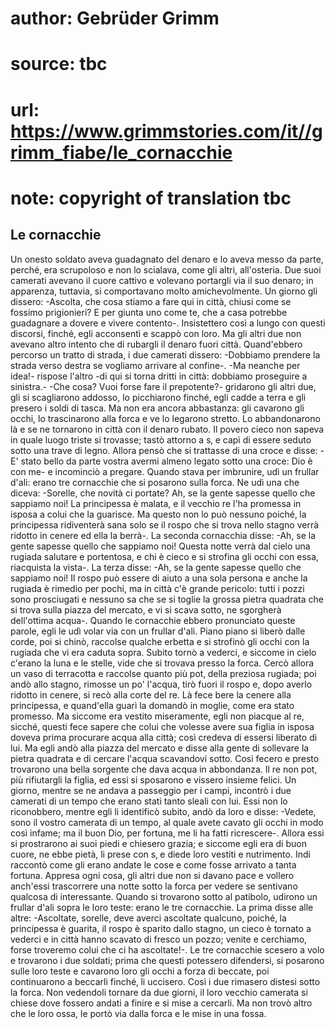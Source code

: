 # author: Gebrüder Grimm
# source: tbc
# url: https://www.grimmstories.com/it//grimm_fiabe/le_cornacchie
# note: copyright of translation tbc

## Le cornacchie 

Un onesto soldato aveva guadagnato del denaro e lo aveva messo da parte,
perché‚ era scrupoloso e non lo scialava, come gli altri, all'osteria.
Due suoi camerati avevano il cuore cattivo e volevano portargli via il
suo denaro; in apparenza, tuttavia, si comportavano molto
amichevolmente. Un giorno gli dissero: -Ascolta, che cosa stiamo a fare
qui in città, chiusi come se fossimo prigionieri? E per giunta uno come
te, che a casa potrebbe guadagnare a dovere e vivere contento-.
Insistettero così a lungo con questi discorsi, finché‚ egli acconsentì e
scappò con loro. Ma gli altri due non avevano altro intento che di
rubargli il denaro fuori città. Quand'ebbero percorso un tratto di
strada, i due camerati dissero: -Dobbiamo prendere la strada verso
destra se vogliamo arrivare al confine-. -Ma neanche per idea!- rispose
l'altro -di qui si torna dritti in città: dobbiamo proseguire a
sinistra.- -Che cosa? Vuoi forse fare il prepotente?- gridarono gli
altri due, gli si scagliarono addosso, lo picchiarono finché‚ egli cadde
a terra e gli presero i soldi di tasca. Ma non era ancora abbastanza:
gli cavarono gli occhi, lo trascinarono alla forca e ve lo legarono
stretto. Lo abbandonarono là e se ne tornarono in città con il denaro
rubato. Il povero cieco non sapeva in quale luogo triste si trovasse;
tastò attorno a s‚ e capì di essere seduto sotto una trave di legno.
Allora pensò che si trattasse di una croce e disse: -E' stato bello da
parte vostra avermi almeno legato sotto una croce: Dio è con me- e
incominciò a pregare. Quando stava per imbrunire, udì un frullar d'ali:
erano tre cornacchie che si posarono sulla forca. Ne udì una che diceva:
-Sorelle, che novità ci portate? Ah, se la gente sapesse quello che
sappiamo noi! La principessa è malata, e il vecchio re l'ha promessa in
isposa a colui che la guarisce. Ma questo non lo può nessuno poiché‚ la
principessa ridiventerà sana solo se il rospo che si trova nello stagno
verrà ridotto in cenere ed ella la berrà-. La seconda cornacchia disse:
-Ah, se la gente sapesse quello che sappiamo noi! Questa notte verrà dal
cielo una rugiada salutare e portentosa, e chi è cieco e si strofina gli
occhi con essa, riacquista la vista-. La terza disse: -Ah, se la gente
sapesse quello che sappiamo noi! Il rospo può essere di aiuto a una sola
persona e anche la rugiada è rimedio per pochi, ma in città c'è grande
pericolo: tutti i pozzi sono prosciugati e nessuno sa che se si toglie
la grossa pietra quadrata che si trova sulla piazza del mercato, e vi si
scava sotto, ne sgorgherà dell'ottima acqua-. Quando le cornacchie
ebbero pronunciato queste parole, egli le udì volar via con un frullar
d'ali. Piano piano si liberò dalle corde, poi si chinò, raccolse
qualche erbetta e si strofinò gli occhi con la rugiada che vi era caduta
sopra. Subito tornò a vederci, e siccome in cielo c'erano la luna e le
stelle, vide che si trovava presso la forca. Cercò allora un vaso di
terracotta e raccolse quanto più pot‚ della preziosa rugiada; poi andò
allo stagno, rimosse un po' l'acqua, tirò fuori il rospo e, dopo
averlo ridotto in cenere, si recò alla corte del re. Là fece bere la
cenere alla principessa, e quand'ella guarì la domandò in moglie, come
era stato promesso. Ma siccome era vestito miseramente, egli non piacque
al re, sicché‚ questi fece sapere che colui che volesse avere sua figlia
in isposa doveva prima procurare acqua alla città; così credeva di
essersi liberato di lui. Ma egli andò alla piazza del mercato e disse
alla gente di sollevare la pietra quadrata e di cercare l'acqua
scavandovi sotto. Così fecero e presto trovarono una bella sorgente che
dava acqua in abbondanza. Il re non pot‚ più rifiutargli la figlia, ed
essi si sposarono e vissero insieme felici. Un giorno, mentre se ne
andava a passeggio per i campi, incontrò i due camerati di un tempo che
erano stati tanto sleali con lui. Essi non lo riconobbero, mentre egli
li identificò subito, andò da loro e disse: -Vedete, sono il vostro
camerata di un tempo, al quale avete cavato gli occhi in modo così
infame; ma il buon Dio, per fortuna, me li ha fatti ricrescere-. Allora
essi si prostrarono ai suoi piedi e chiesero grazia; e siccome egli era
di buon cuore, ne ebbe pietà, li prese con s‚ e diede loro vestiti e
nutrimento. Indi raccontò come gli erano andate le cose e come fosse
arrivato a tanta fortuna. Appresa ogni cosa, gli altri due non si davano
pace e vollero anch'essi trascorrere una notte sotto la forca per
vedere se sentivano qualcosa di interessante. Quando si trovarono sotto
al patibolo, udirono un frullar d'ali sopra le loro teste: erano le tre
cornacchie. La prima disse alle altre: -Ascoltate, sorelle, deve averci
ascoltate qualcuno, poiché‚ la principessa è guarita, il rospo è sparito
dallo stagno, un cieco è tornato a vederci e in città hanno scavato di
fresco un pozzo; venite e cerchiamo, forse troveremo colui che ci ha
ascoltate!-. Le tre cornacchie scesero a volo e trovarono i due soldati;
prima che questi potessero difendersi, si posarono sulle loro teste e
cavarono loro gli occhi a forza di beccate, poi continuarono a beccarli
finché‚ li uccisero. Così i due rimasero distesi sotto la forca. Non
vedendoli tornare da due giorni, il loro vecchio camerata si chiese dove
fossero andati a finire e si mise a cercarli. Ma non trovò altro che le
loro ossa, le portò via dalla forca e le mise in una fossa.
